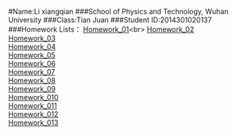 #Name:Li xiangqian
###School of Physics and Technology, Wuhan University
###Class:Tian Juan
###Student ID:2014301020137
###Homework Lists：
[Homework_01](https://github.com/kolir/compuational_physics_N2014301020137/blob/master/Exercise_01.md"悬停显示")<br>
[Homework_02]()<br>
[Homework_03]()<br>
[Homework_04]()<br>
[Homework_05]()<br>
[Homework_06]()<br>
[Homework_07]()<br>
[Homework_08]()<br>
[Homework_09]()<br>
[Homework_010]()<br>
[Homework_011]()<br>
[Homework_012]()<br>
[Homework_013]()<br>
